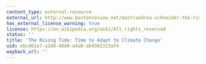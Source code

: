 ```yaml
---
content_type: external-resource
external_url: http://www.bostonreview.net/mastrandrea-schneider-the-rising-tide
has_external_license_warning: true
license: https://en.wikipedia.org/wiki/All_rights_reserved
status: ''
title: 'The Rising Tide: Time to Adapt to Climate Change'
uid: ebcd61e7-a149-46d8-a4a8-ab4362313af4
wayback_url: ''
---
```

